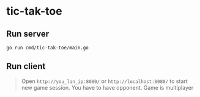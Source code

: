 # tic-tak-toe

## Run server

```shell
go run cmd/tic-tak-toe/main.go
```

## Run client

> Open `http://you_lan_ip:8080/` or `http://localhost:8080/` to start new game session. You have to have opponent. Game is multiplayer
